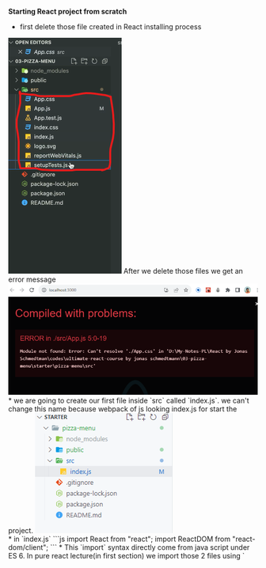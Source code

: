**Starting React project from scratch**
* first delete those file created in React installing process
<img src="./Screenshot 2023-08-09 163831.png">
After we delete those files we get an error message
<img src="./Screenshot 2023-08-09 165618.png">
* we are going to create our first file inside `src` called `index.js`. we can't change this name because webpack of js looking index.js for start the project.
<img src='./Screenshot 2023-08-09 170001.png'>
<br>
* in  `index.js`
```js
import React from "react";
import ReactDOM from "react-dom/client";
```
* This `import` syntax directly come from java script under ES 6. In pure react lecture(in first section) we import those 2 files using `<script>` tag.

* Creating a first component
```js
import React from "react";
import ReactDOM from "react-dom/client";
//creating app component. It shouldn't want to be APP. 
//this is a convention. But component should start in upper case.
function App(){
  return <h1>Hello Reaact</h1>
}
```
* **Component name should start with upper case**
<br>
* Render the app component
```js
import React from "react";
import ReactDOM from "react-dom/client";
//creating app component. It shouldn't want to be APP. this is a convention. But component should start in upper case.
function App(){
  return <h1>Hello Reaact</h1>
}

//render the root React v18 (new version)
const root =ReactDOM.createRoot(document.getElementById("root"));//Here div id="root" is exsisting on ../public/index.html
root.render(<App/>);
```
<img src="./Screenshot 2023-08-09 174535.png">

<img src="./Screenshot 2023-08-09 174752.png">

<br>

**StrictMode** - render a component at twice
```js
const root =ReactDOM.createRoot(document.getElementById("root"));//Here div id="root" is exsisting on ../public/index.html
root.render(
<React.StrictMode> //adding strict mode for previous example
  <App/>
</React.StrictMode>

);
```
